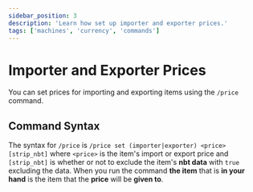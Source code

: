 ```yaml
---
sidebar_position: 3
description: 'Learn how set up importer and exporter prices.'
tags: ['machines', 'currency', 'commands']
---
```


# Importer and Exporter Prices

You can set prices for importing and exporting items using the `/price` command.

## Command Syntax

The syntax for `/price` is `/price set (importer|exporter) <price> [strip_nbt]` where `<price>` is the item's import or export price and `[strip_nbt]` is whether or not to exclude the item's **nbt data** with `true` excluding the data.
When you run the command **the item** that is **in your hand** is the item that the **price** will be **given to**.
